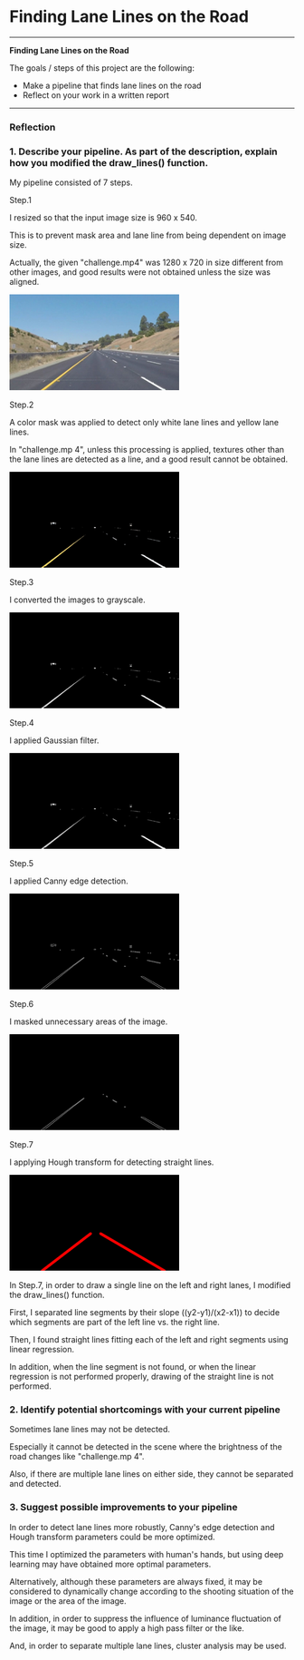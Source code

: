 # **Finding Lane Lines on the Road** 

---

**Finding Lane Lines on the Road**

The goals / steps of this project are the following:
* Make a pipeline that finds lane lines on the road
* Reflect on your work in a written report


[//]: # (Image References)

[image1]: ./others/step1.png "Step.1"
[image2]: ./others/step2.png "Step.2"
[image3]: ./others/step3.png "Step.3"
[image4]: ./others/step4.png "Step.4"
[image5]: ./others/step5.png "Step.5"
[image6]: ./others/step6.png "Step.6"
[image7]: ./others/step7.png "Step.7"

---

### Reflection

### 1. Describe your pipeline. As part of the description, explain how you modified the draw_lines() function.

My pipeline consisted of 7 steps. 

Step.1

I resized so that the input image size is 960 x 540.

This is to prevent mask area and lane line from being dependent on image size.

Actually, the given "challenge.mp4" was 1280 x 720 in size different from other images, and good results were not obtained unless the size was aligned.

![alt text][image1]

Step.2

A color mask was applied to detect only white lane lines and yellow lane lines.

In "challenge.mp 4", unless this processing is applied, textures other than the lane lines are detected as a line, and a good result cannot be obtained.

![alt text][image2]

Step.3

I converted the images to grayscale.

![alt text][image3]

Step.4

I applied Gaussian filter.

![alt text][image4]

Step.5

I applied Canny edge detection.

![alt text][image5]

Step.6

I masked unnecessary areas of the image.

![alt text][image6]

Step.7

I applying Hough transform for detecting straight lines.

![alt text][image7]

In Step.7, in order to draw a single line on the left and right lanes, I modified the draw_lines() function.

First, I separated line segments by their slope ((y2-y1)/(x2-x1)) to decide which segments are part of the left line vs. the right line.

Then, I found straight lines fitting each of the left and right segments using linear regression.

In addition, when the line segment is not found, or when the linear regression is not performed properly, drawing of the straight line is not performed.

### 2. Identify potential shortcomings with your current pipeline

Sometimes lane lines may not be detected.

Especially it cannot be detected in the scene where the brightness of the road changes like "challenge.mp 4".

Also, if there are multiple lane lines on either side, they cannot be separated and detected.

### 3. Suggest possible improvements to your pipeline

In order to detect lane lines more robustly, Canny's edge detection and Hough transform parameters could be more optimized.

This time I optimized the parameters with human's hands, but using deep learning may have obtained more optimal parameters.

Alternatively, although these parameters are always fixed, it may be considered to dynamically change according to the shooting situation of the image or the area of the image.

In addition, in order to suppress the influence of luminance fluctuation of the image, it may be good to apply a high pass filter or the like.

And, in order to separate multiple lane lines, cluster analysis may be used.
